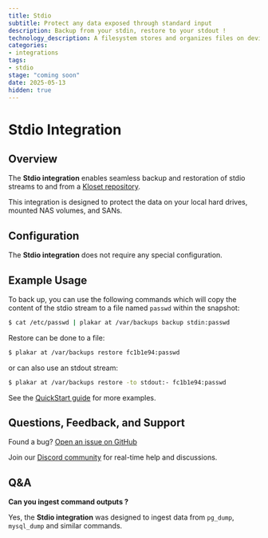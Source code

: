 ```yaml
---
title: Stdio
subtitle: Protect any data exposed through standard input
description: Backup from your stdin, restore to your stdout !
technology_description: A filesystem stores and organizes files on devices like hard drives or mounted NAS volumes.
categories: 
- integrations
tags:
- stdio
stage: "coming soon"
date: 2025-05-13
hidden: true
---
```


# Stdio Integration

## Overview

The **Stdio integration** enables seamless backup and restoration of stdio streams to and from a [Kloset repository](/posts/2025-04-29/kloset-the-immutable-data-store/).

This integration is designed to protect the data on your local hard drives, mounted NAS volumes, and SANs.

## Configuration

The **Stdio integration** does not require any special configuration.

## Example Usage

To back up, you can use the following commands which will copy the content of the stdio stream to a file named `passwd` within the snapshot:

```sh
$ cat /etc/passwd | plakar at /var/backups backup stdin:passwd
```

Restore can be done to a file:

```sh
$ plakar at /var/backups restore fc1b1e94:passwd
```

or can also use an stdout stream:

```sh
$ plakar at /var/backups restore -to stdout:- fc1b1e94:passwd
```




See the [QuickStart guide](https://docs.plakar.io/en/quickstart/index.html) for more examples.

## Questions, Feedback, and Support

Found a bug? [Open an issue on GitHub](https://github.com/PlakarKorp/plakar/issues/new?title=Bug%20report%20on%20Filesystem%20integration&body=Please%20provide%20a%20detailed%20description%20of%20the%20issue.%0A%0A**Plakar%20version**)

Join our [Discord community](https://discord.gg/uuegtnF2Q5) for real-time help and discussions.

## Q&A

**Can you ingest command outputs ?**

Yes, the **Stdio integration** was designed to ingest data from `pg_dump`, `mysql_dump` and similar commands.
